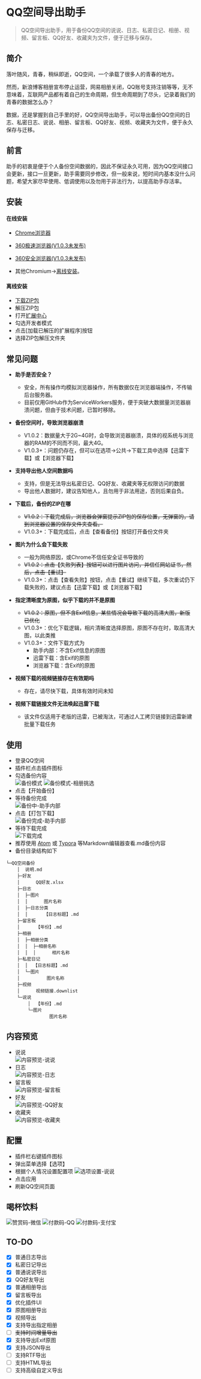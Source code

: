 # QQ空间导出助手

> QQ空间导出助手，用于备份QQ空间的说说、日志、私密日记、相册、视频、留言板、QQ好友、收藏夹为文件，便于迁移与保存。

## 简介

落叶随风，青春，稍纵即逝，QQ空间，一个承载了很多人的青春的地方。

然而，新浪博客相册宣布停止运营，网易相册关闭，QQ账号支持注销等等，无不意味着，互联网产品都有着自己的生命周期，但生命周期到了尽头，记录着我们的青春的数据怎么办？

数据，还是掌握到自己手里的好，QQ空间导出助手，可以导出备份QQ空间的日志、私密日志、说说、相册、留言板、QQ好友、视频、收藏夹为文件，便于永久保存与迁移。

## 前言
助手的初衷是便于个人备份空间数据的，因此不保证永久可用，因为QQ空间接口会更新，接口一旦更新，助手需要同步修改，但一般来说，短时间内基本没什么问题，希望大家尽早使用、低调使用以及勿用于非法行为，以提高助手存活率。

## 安装
#### 在线安装
- [Chrome浏览器](https://chrome.google.com/webstore/detail/aofadimegphfgllgjblddapiaojbglhf)

- [360极速浏览器(V1.0.3未发布)](https://ext.chrome.360.cn/webstore/detail/dboplopmhoafmbcbmcecapkmcodhcegh)

- [360安全浏览器(V1.0.3未发布)](https://ext.se.360.cn/webstore/detail/dboplopmhoafmbcbmcecapkmcodhcegh)

- 其他Chromium->[离线安装](#离线安装)。

#### 离线安装
- [下载ZIP包](https://github.com/ShunCai/QZoneExport/releases/latest)
- 解压ZIP包
- 打开[扩展中心](chrome://extensions)
- 勾选开发者模式
- 点击[加载已解压的扩展程序]按钮
- 选择ZIP包解压文件夹

## 常见问题

- **助手是否安全？**  
    - 安全，所有操作均模拟浏览器操作，所有数据仅在浏览器端操作，不传输后台服务器。
    - 目前仅用GitHub作为ServiceWorkers服务，便于突破大数据量浏览器崩溃问题，但由于技术问题，已暂时移除。

- **备份空间时，导致浏览器崩溃**  
    - V1.0.2：数据量大于2G~4G时，会导致浏览器崩溃，具体的视系统与浏览器的RAM的不同而不同，最大4G。
    - V1.0.3+：问题仍存在，但可以在选项->公共->下载工具中选择【迅雷下载】或【浏览器下载】

- **支持导出他人空间数据吗**
    - 支持，但是无法导出私密日记、QQ好友、收藏夹等无权限访问的数据
    - 导出他人数据时，建议告知他人，且勿用于非法用途，否则后果自负。

- **下载后，备份的ZIP在哪**
    - ~~V1.0.2：下载完成后，浏览器会弹窗提示ZIP包的保存位置，无弹窗的，请到浏览器设置的保存文件夹查看。~~
    - V1.0.3+：下载完成后，点击【查看备份】按钮打开备份文件夹

- **图片为什么会下载失败**
    - 一般为网络原因，或Chrome不信任安全证书导致的
    - ~~V1.0.2：点击【失败列表】按钮可以进行图片访问，并信任网站证书，然后，点击【重试】~~
    - V1.0.3+：点击【查看失败】按钮，点击【重试】继续下载，多次重试仍下载失败的，建议点击【迅雷下载】或【浏览器下载】

- **指定清晰度为原图，似乎下载的并不是原图**
    - ~~V1.0.2：原图，但不含Exif信息，某些情况会导致下载的高清大图，新版已优化~~
    - V1.0.3+：优化下载逻辑，相片清晰度选择原图，原图不存在时，取高清大图，以此类推
    - V1.0.3+：文件下载方式为
        - 助手内部：不含Exif信息的原图
        - 迅雷下载：含Exif的原图
        - 浏览器下载：含Exif的原图

- **视频下载的视频链接存在有效期吗**
    - 存在，请尽快下载，具体有效时间未知

- **视频下载链接文件无法唤起迅雷下载**
    - 该文件仅适用于老版的迅雷，已被淘汰，可通过人工拷贝链接到迅雷新建批量下载任务


## 使用
- 登录QQ空间  
- 插件栏点击插件图标  
- 勾选备份内容  
![备份模式](https://i.loli.net/2020/01/28/71uYldzeSbtIwAE.png)
![备份模式-相册挑选](https://i.loli.net/2020/01/28/xZTJwnc9XHKLENs.png)
- 点击【开始备份】
- 等待备份完成  
![备份中-助手内部](https://i.loli.net/2020/01/28/qVf6xn9M45iekQN.png)
- 点击【打包下载】  
![备份完成-助手内部](https://i.loli.net/2020/01/28/iCYrfaEzDSb2pFl.png)
- 等待下载完成  
![下载完成](https://i.loli.net/2020/01/28/CMJeH65PtkYdlgo.png)
- 推荐使用 [Atom](https://atom.io/) 或 [Typora](https://www.typora.io/) 等Markdown编辑器查看.md备份内容
- 备份目录结构如下 


```
└─QQ空间备份    
    │  说明.md    
    ├─好友    
    │      QQ好友.xlsx    
    ├─日志    
    │  ├─图片    
    │  │      图片名称      
    │  ├─日志分类    
    │  │      【日志标题】.md    
    ├─留言板    
    │      【年份】.md    
    ├─相册    
    │  ├─相册分类    
    │  │  ├─相册名称    
    │  │  │      相片名称    
    ├─私密日记    
    │  │  【日志标题】.md    
    │  └─图片
    │          图片名称    
    ├─视频
    │      视频链接.downlist    
    └─说说
        │  【年份】.md    
        └─图片    
                图片名称
```


## 内容预览
- 说说  
![内容预览-说说](https://i.loli.net/2020/01/28/TIB1nG5o7tzqY8e.png)
- 日志  
![内容预览-日志](https://i.loli.net/2020/01/28/rHC3aLjWd1A8U9v.png)
- 留言板  
![内容预览-留言板](https://i.loli.net/2020/01/28/PQ49x1yiIb6VnoE.png)
- 好友  
![内容预览-QQ好友](https://i.loli.net/2020/01/28/C7vc25N9S1bZQUI.png)
- 收藏夹  
![内容预览-收藏夹](https://i.loli.net/2020/01/28/W2aocu5pyG1nHUr.png)


## 配置
- 插件栏右键插件图标
- 弹出菜单选择【选项】  
- 根据个人情况设置配置项
![选项设置-说说](https://i.loli.net/2020/01/28/cLjVkHqF6GfO1I9.png)
- 点击应用
- 刷新QQ空间页面

## 喝杯饮料
![赞赏码-微信](https://i.loli.net/2020/01/29/AIBqo47U8dpmZNf.png)
![付款码-QQ](https://i.loli.net/2020/01/29/hoEDGxQKlWFRaJz.png)
![付款码-支付宝](https://i.loli.net/2020/01/29/altjL7kdhgV6vMw.png)


## TO-DO
- [x] 普通日志导出
- [x] 私密日记导出
- [x] 普通说说导出
- [x] QQ好友导出
- [x] 普通相册导出
- [x] 留言板导出
- [x] 优化插件UI
- [x] 原图相册导出
- [x] 视频导出
- [x] 支持导出指定相册
- [ ] ~~支持时间增量导出~~
- [x] 支持导出Exif原图
- [x] 支持JSON导出
- [ ] 支持RTF导出
- [ ] 支持HTML导出
- [ ] 支持高级自定义导出
